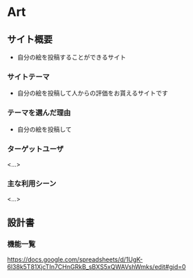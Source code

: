 # Art

## サイト概要
- 自分の絵を投稿することができるサイト

### サイトテーマ
- 自分の絵を投稿して人からの評価をお貰えるサイトです

### テーマを選んだ理由
- 自分の絵を投稿して

### ターゲットユーザ
<...>

### 主な利用シーン
<...>

## 設計書

### 機能一覧
<https://docs.google.com/spreadsheets/d/1UgK-6l38k5T81XjcTIn7CHnGRkB_sBXS5xQWAVshWmks/edit#gid=0>


